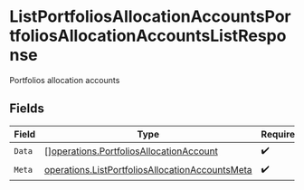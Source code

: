 # ListPortfoliosAllocationAccountsPortfoliosAllocationAccountsListResponse

Portfolios allocation accounts


## Fields

| Field                                                                                                              | Type                                                                                                               | Required                                                                                                           | Description                                                                                                        |
| ------------------------------------------------------------------------------------------------------------------ | ------------------------------------------------------------------------------------------------------------------ | ------------------------------------------------------------------------------------------------------------------ | ------------------------------------------------------------------------------------------------------------------ |
| `Data`                                                                                                             | [][operations.PortfoliosAllocationAccount](../../models/operations/portfoliosallocationaccount.md)                 | :heavy_check_mark:                                                                                                 | N/A                                                                                                                |
| `Meta`                                                                                                             | [operations.ListPortfoliosAllocationAccountsMeta](../../models/operations/listportfoliosallocationaccountsmeta.md) | :heavy_check_mark:                                                                                                 | N/A                                                                                                                |